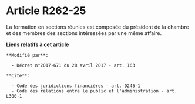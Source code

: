 # Article R262-25

La formation en sections réunies est composée du président de la chambre et des membres des sections intéressées par une même
affaire.

**Liens relatifs à cet article**

	**Modifié par**:

	  - Décret n°2017-671 du 28 avril 2017 - art. 163

	**Cite**:

	  - Code des juridictions financières - art. D245-1
	  - Code des relations entre le public et l'administration - art. L300-1
